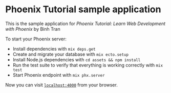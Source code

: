 # Phoenix Tutorial sample application

This is the sample application for
*Phoenix Tutorial: Learn Web Development with Phoenix* by Binh Tran

To start your Phoenix server:

  * Install dependencies with `mix deps.get`
  * Create and migrate your database with `mix ecto.setup`
  * Install Node.js dependencies with `cd assets && npm install`
  * Run the test suite to verify that everything is working correctly with
  `mix test`
  * Start Phoenix endpoint with `mix phx.server`

Now you can visit [`localhost:4000`](http://localhost:4000) from your browser.